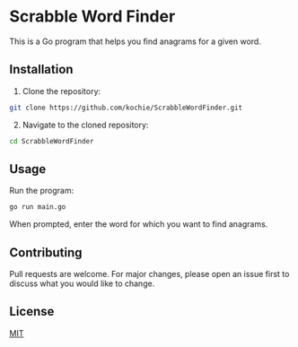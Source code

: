 # Scrabble Word Finder

This is a Go program that helps you find anagrams for a given word.

## Installation

1. Clone the repository:

```bash
git clone https://github.com/kochie/ScrabbleWordFinder.git
```

2. Navigate to the cloned repository:

```bash
cd ScrabbleWordFinder
```

## Usage

Run the program:

```bash
go run main.go
```

When prompted, enter the word for which you want to find anagrams.

## Contributing

Pull requests are welcome. For major changes, please open an issue first to discuss what you would like to change.

## License

[MIT](https://choosealicense.com/licenses/mit/)
